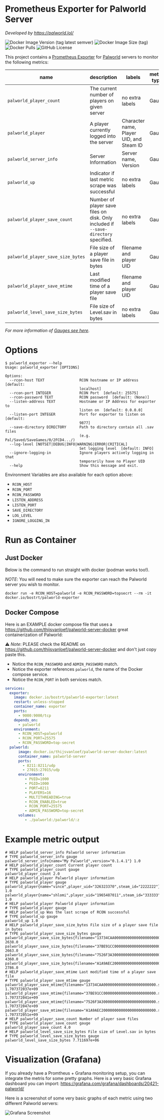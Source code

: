 # Prometheus Exporter for Palworld Server

*Developed by https://palworld.lol/*

![Docker Image Version (tag latest semver)](https://img.shields.io/docker/v/bostrt/palworld-exporter/latest?logo=docker&label=Docker)
![Docker Image Size (tag)](https://img.shields.io/docker/image-size/bostrt/palworld-exporter/latest?logo=docker)
![Docker Pulls](https://img.shields.io/docker/pulls/bostrt/palworld-exporter?logo=docker)
![GitHub License](https://img.shields.io/github/license/palworldlol/palworld-exporter)


This project contains a [Prometheus Exporter](https://prometheus.io/docs/instrumenting/exporters/) for [Palworld](https://store.steampowered.com/app/1623730/Palworld/) servers to monitor the following metrics:

| name | description | labels | metric type |
|------|-------------|--------|-------------|
| `palworld_player_count` | The current number of players on given server | no extra labels | Gauge |
| `palworld_player` | A player currently logged into the server | Character name, Player UID, and Steam ID | Gauge |
| `palworld_server_info` | Server Information | Server name, Version | Gauge |
| `palworld_up` | Indicator if last metric scrape was successful | no extra labels | Gauge |
| `palworld_player_save_count` | Number of player save files on disk. Only included if `--save-directory` specified. | no extra labels | Gauge |
| `palworld_player_save_size_bytes` | File size of a player save file in bytes | filename and player UID | Gauge
| `palworld_player_save_mtime` | Last modified time of a player save file | filename and player UID | Gauge
| `palworld_level_save_size_bytes` | File size of Level.sav in bytes | no extra labels | Gauge

*For more information of [Gauges see here](https://prometheus.io/docs/concepts/metric_types/#gauge).*

# Options

```shell
$ palworld_exporter --help
Usage: palworld_exporter [OPTIONS]

Options:
  --rcon-host TEXT                RCON hostname or IP address  [default:
                                  localhost]
  --rcon-port INTEGER             RCON Port  [default: 25575]
  --rcon-password TEXT            RCON password  [default: (None)]
  --listen-address TEXT           Hostname or IP Address for exporter to
                                  listen on  [default: 0.0.0.0]
  --listen-port INTEGER           Port for exporter to listen on  [default:
                                  9877]
  --save-directory DIRECTORY      Path to directory contain all .sav files
                                  (e.g. Pal/Saved/SaveGames/0/2FCD4.../)
  --log-level [NOTSET|DEBUG|INFO|WARNING|ERROR|CRITICAL]
                                  Set logging level  [default: INFO]
  --ignore-logging-in             Ignore players actively logging in that
                                  temporarily have no Player UID
  --help                          Show this message and exit.
```

Environment Variables are also available for each option above:

- `RCON_HOST`
- `RCON_PORT`
- `RCON_PASSWORD`
- `LISTEN_ADDRESS`
- `LISTEN_PORT`
- `SAVE_DIRECTORY`
- `LOG_LEVEL`
- `IGNORE_LOGGING_IN`

# Run as Container

## Just Docker

Below is the command to run straight with docker (podman works too!). 

*NOTE*: You will need to make sure the exporter can reach the Palworld server you wish to monitor.

```
docker run -e RCON_HOST=palworld -e RCON_PASSWORD=topsecrt --rm -it docker.io/bostrt/palworld-exporter
```

## Docker Compose

Here is an EXAMPLE docker compose file that uses a https://github.com/thijsvanloef/palworld-server-docker great containerization of Palworld:

⚠️ *Note*: PLEASE check the README on https://github.com/thijsvanloef/palworld-server-docker and don't just copy paste this. 

- Notice the `RCON_PASSWORD` and `ADMIN_PASSWORD` match. 
- Notice the exporter references `palworld`, the name of the Docker compose service.
- Notice the `RCON_PORT` in both services match.

```yaml
services:
  exporter:
    image: docker.io/bostrt/palworld-exporter:latest
    restart: unless-stopped
    container_name: exporter
    ports:
      - 9000:9000/tcp
    depends_on:
      - palworld
    environment:
      - RCON_HOST=palworld
      - RCON_PORT=25575
      - RCON_PASSWORD=top-secret
  palworld:
      image: docker.io/thijsvanloef/palworld-server-docker:latest
      container_name: palworld-server
      ports:
        - 8211:8211/udp
        - 27015:27015/udp
      environment:
         - PUID=1000
         - PGID=1000
         - PORT=8211
         - PLAYERS=16
         - MULTITHREADING=true
         - RCON_ENABLED=true
         - RCON_PORT=25575
         - ADMIN_PASSWORD=top-secret
      volumes:
         - ./palworld:/palworld/:z
```

# Example metric output
```
# HELP palworld_server_info Palworld server information
# TYPE palworld_server_info gauge
palworld_server_info{name="My Palworld",version="0.1.4.1"} 1.0
# HELP palworld_player_count Current player count
# TYPE palworld_player_count gauge
palworld_player_count 2.0
# HELP palworld_player Palworld player information
# TYPE palworld_player gauge
palworld_player{name="vince",player_uid="326323370",steam_id="2222222"} 1.0
palworld_player{name="shlomi",player_uid="1965487011",steam_id="333333"} 1.0
# HELP palworld_player Palworld player information
# TYPE palworld_player gauge
# HELP palworld_up Was the last scrape of RCON successful
# TYPE palworld_up gauge
palworld_up 1.0
# HELP palworld_player_save_size_bytes File size of a player save file in bytes
# TYPE palworld_player_save_size_bytes gauge
palworld_player_save_size_bytes{filename="13734CAA000000000000000000000000.sav",player_uid="326323370"} 2638.0
palworld_player_save_size_bytes{filename="37BE91CC000000000000000000000000.sav",player_uid="935236044"} 2663.0
palworld_player_save_size_bytes{filename="7526F3A3000000000000000000000000.sav",player_uid="1965487011"} 4360.0
palworld_player_save_size_bytes{filename="A1A9AEC2000000000000000000000000.sav",player_uid="2712252098"} 2786.0
# HELP palworld_player_save_mtime Last modified time of a player save file
# TYPE palworld_player_save_mtime gauge
palworld_player_save_mtime{filename="13734CAA000000000000000000000000.sav",player_uid="326323370"} 1.707372037e+09
palworld_player_save_mtime{filename="37BE91CC000000000000000000000000.sav",player_uid="935236044"} 1.707372041e+09
palworld_player_save_mtime{filename="7526F3A3000000000000000000000000.sav",player_uid="1965487011"} 1.707372047e+09
palworld_player_save_mtime{filename="A1A9AEC2000000000000000000000000.sav",player_uid="2712252098"} 1.707372051e+09
# HELP palworld_player_save_count Number of player save files
# TYPE palworld_player_save_count gauge
palworld_player_save_count 4.0
# HELP palworld_level_save_size_bytes File size of Level.sav in bytes
# TYPE palworld_level_save_size_bytes gauge
palworld_level_save_size_bytes 7.711697e+06
```

# Visualization (Grafana)

If you already have a Promtheus + Grafana monitoring setup, you can integrate the metris for some pretty graphs. Here is a very basic Grafana dashboard you can import: https://grafana.com/grafana/dashboards/20421-palworld/

Here is a screenshot of some very basic graphs of each metric using two different Palworld servers:

![Grafana Screenshot](./grafana.png)
